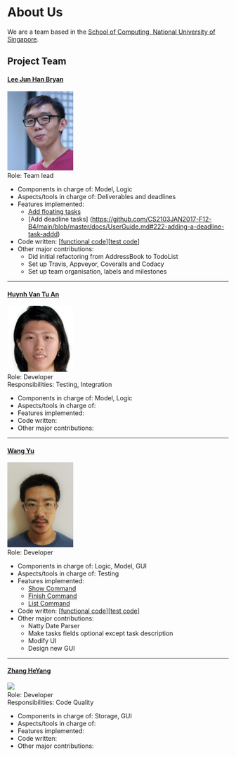 # About Us

We are a team based in the [School of Computing, National University of Singapore](http://www.comp.nus.edu.sg).

## Project Team

#### [Lee Jun Han Bryan](https://github.com/bryanleejh)<br>
<img src="images/BryanLee.png" width="150"><br>
Role: Team lead <br>
* Components in charge of: Model, Logic
* Aspects/tools in charge of: Deliverables and deadlines <br>
* Features implemented:
   * [Add floating tasks](https://github.com/CS2103JAN2017-F12-B4/main/blob/master/docs/UserGuide.md#221-adding-a-floating-task-addf)
   * [Add deadline tasks]
(https://github.com/CS2103JAN2017-F12-B4/main/blob/master/docs/UserGuide.md#222-adding-a-deadline-task-addd)
* Code written: [[functional code](https://github.com/CS2103JAN2017-F12-B4/main/blob/master/collated/main/A0146738U.md)][[test code](https://github.com/CS2103JAN2017-F12-B4/main/blob/master/collated/test/A0146738U.md)]
* Other major contributions:
   * Did initial refactoring from AddressBook to TodoList
   * Set up Travis, Appveyor, Coveralls and Codacy
   * Set up team organisation, labels and milestones

-----

#### [Huynh Van Tu An](https://github.com/arishuynhvan)<br>
<img src="images/Arishuynhvan.png" width="150"><br>
Role: Developer <br>
Responsibilities: Testing, Integration<br>
* Components in charge of: Model, Logic
* Aspects/tools in charge of:
* Features implemented:
* Code written:
* Other major contributions:

-----

#### [Wang Yu](https://github.com/WangYu-g)<br>
<img src="images/WangYu-g.png" width="150"><br>
Role: Developer <br>
* Components in charge of: Logic, Model, GUI
* Aspects/tools in charge of: Testing
* Features implemented:
	* [Show Command](https://github.com/CS2103JAN2017-F12-B4/main/blob/master/docs/UserGuide.md#26-showing-done-tasks-show)
	* [Finish Command](https://github.com/CS2103JAN2017-F12-B4/main/blob/master/docs/UserGuide.md#213-finish-a-task--finish)
	* [List Command](https://github.com/CS2103JAN2017-F12-B4/main/blob/master/docs/UserGuide.md#23-listing-undone-tasks--list)
* Code written: [[functional code](https://github.com/CS2103JAN2017-F12-B4/main/blob/master/collated/main/A0105748B.md)][[test code](https://github.com/CS2103JAN2017-F12-B4/main/blob/master/collated/test/A0105748B.md)]
* Other major contributions:
	* Natty Date Parser
	* Make tasks fields optional except task description
	* Modify UI
	* Design new GUI

-----

#### [Zhang HeYang](https://github.com/zhypaul)<br>
<img src="https://avatars2.githubusercontent.com/u/25544025?v=3&s=460" width="150"><br>
Role: Developer <br>
Responsibilities: Code Quality <br>
* Components in charge of: Storage, GUI
* Aspects/tools in charge of:
* Features implemented:
* Code written:
* Other major contributions:

